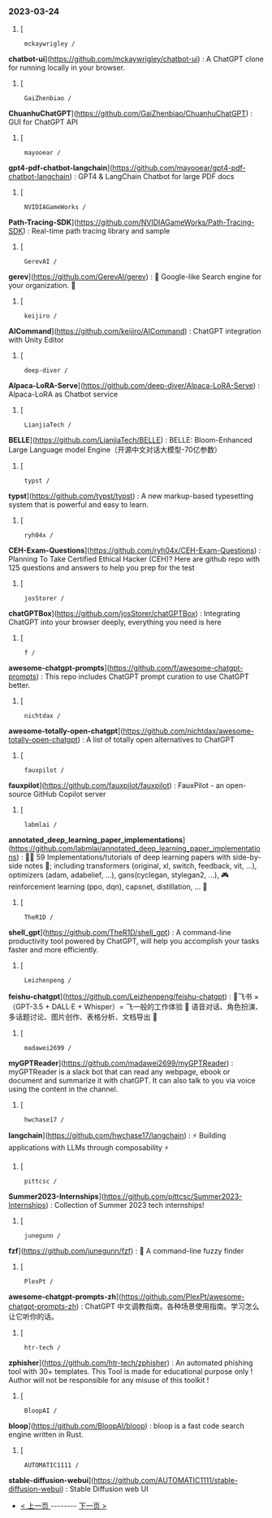### 2023-03-24 
1. [
    

        mckaywrigley /
**chatbot-ui**](https://github.com/mckaywrigley/chatbot-ui) : A ChatGPT clone for running locally in your browser.
1. [
    

        GaiZhenbiao /
**ChuanhuChatGPT**](https://github.com/GaiZhenbiao/ChuanhuChatGPT) : GUI for ChatGPT API
1. [
    

        mayooear /
**gpt4-pdf-chatbot-langchain**](https://github.com/mayooear/gpt4-pdf-chatbot-langchain) : GPT4 & LangChain Chatbot for large PDF docs
1. [
    

        NVIDIAGameWorks /
**Path-Tracing-SDK**](https://github.com/NVIDIAGameWorks/Path-Tracing-SDK) : Real-time path tracing library and sample
1. [
    

        GerevAI /
**gerev**](https://github.com/GerevAI/gerev) : 🧠 Google-like Search engine for your organization. 🔎
1. [
    

        keijiro /
**AICommand**](https://github.com/keijiro/AICommand) : ChatGPT integration with Unity Editor
1. [
    

        deep-diver /
**Alpaca-LoRA-Serve**](https://github.com/deep-diver/Alpaca-LoRA-Serve) : Alpaca-LoRA as Chatbot service
1. [
    

        LianjiaTech /
**BELLE**](https://github.com/LianjiaTech/BELLE) : BELLE: Bloom-Enhanced Large Language model Engine（开源中文对话大模型-70亿参数）
1. [
    

        typst /
**typst**](https://github.com/typst/typst) : A new markup-based typesetting system that is powerful and easy to learn.
1. [
    

        ryh04x /
**CEH-Exam-Questions**](https://github.com/ryh04x/CEH-Exam-Questions) : Planning To Take Certified Ethical Hacker (CEH)? Here are github repo with 125 questions and answers to help you prep for the test
1. [
    

        josStorer /
**chatGPTBox**](https://github.com/josStorer/chatGPTBox) : Integrating ChatGPT into your browser deeply, everything you need is here
1. [
    

        f /
**awesome-chatgpt-prompts**](https://github.com/f/awesome-chatgpt-prompts) : This repo includes ChatGPT prompt curation to use ChatGPT better.
1. [
    

        nichtdax /
**awesome-totally-open-chatgpt**](https://github.com/nichtdax/awesome-totally-open-chatgpt) : A list of totally open alternatives to ChatGPT
1. [
    

        fauxpilot /
**fauxpilot**](https://github.com/fauxpilot/fauxpilot) : FauxPilot - an open-source GitHub Copilot server
1. [
    

        labmlai /
**annotated_deep_learning_paper_implementations**](https://github.com/labmlai/annotated_deep_learning_paper_implementations) : 🧑‍🏫 59 Implementations/tutorials of deep learning papers with side-by-side notes 📝; including transformers (original, xl, switch, feedback, vit, ...), optimizers (adam, adabelief, ...), gans(cyclegan, stylegan2, ...), 🎮 reinforcement learning (ppo, dqn), capsnet, distillation, ... 🧠
1. [
    

        TheR1D /
**shell_gpt**](https://github.com/TheR1D/shell_gpt) : A command-line productivity tool powered by ChatGPT, will help you accomplish your tasks faster and more efficiently.
1. [
    

        Leizhenpeng /
**feishu-chatgpt**](https://github.com/Leizhenpeng/feishu-chatgpt) : 🎒飞书 ×（GPT-3.5 + DALL·E + Whisper）= 飞一般的工作体验 🚀 语音对话、角色扮演、多话题讨论、图片创作、表格分析、文档导出 🚀
1. [
    

        madawei2699 /
**myGPTReader**](https://github.com/madawei2699/myGPTReader) : myGPTReader is a slack bot that can read any webpage, ebook or document and summarize it with chatGPT. It can also talk to you via voice using the content in the channel.
1. [
    

        hwchase17 /
**langchain**](https://github.com/hwchase17/langchain) : ⚡ Building applications with LLMs through composability ⚡
1. [
    

        pittcsc /
**Summer2023-Internships**](https://github.com/pittcsc/Summer2023-Internships) : Collection of Summer 2023 tech internships!
1. [
    

        junegunn /
**fzf**](https://github.com/junegunn/fzf) : 🌸 A command-line fuzzy finder
1. [
    

        PlexPt /
**awesome-chatgpt-prompts-zh**](https://github.com/PlexPt/awesome-chatgpt-prompts-zh) : ChatGPT 中文调教指南。各种场景使用指南。学习怎么让它听你的话。
1. [
    

        htr-tech /
**zphisher**](https://github.com/htr-tech/zphisher) : An automated phishing tool with 30+ templates. This Tool is made for educational purpose only ! Author will not be responsible for any misuse of this toolkit !
1. [
    

        BloopAI /
**bloop**](https://github.com/BloopAI/bloop) : bloop is a fast code search engine written in Rust.
1. [
    

        AUTOMATIC1111 /
**stable-diffusion-webui**](https://github.com/AUTOMATIC1111/stable-diffusion-webui) : Stable Diffusion web UI 

- [ < 上一页 ](https://github.com/able8/github-trending-daily-record/blob/master/2023-03-23.md) -------- [ 下一页 > ](https://github.com/able8/github-trending-daily-record/blob/master/2023-03-25.md)